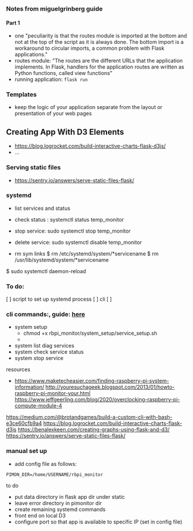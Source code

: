 

### Notes from miguelgrinberg guide 

#### Part 1
- one "peculiarity is that the routes module is imported at the bottom and not at the top of the script as it is always done. The bottom import is a workaround to circular imports, a common problem with Flask applications."
- routes module: "The routes are the different URLs that the application implements. In Flask, handlers for the application routes are written as Python functions, called view functions" 
- running application: `flask run`

### Templates 
- keep the logic of your application separate from the layout or presentation of your web pages



## Creating App With D3 Elements

- https://blog.logrocket.com/build-interactive-charts-flask-d3js/
- ...



### Serving static files 
- https://sentry.io/answers/serve-static-files-flask/


### systemd 

- list services and status

- check status : systemctl status temp_monitor

- stop service: sudo systemctl stop temp_monitor

- delete service: sudo systemctl disable temp_monitor

- rm sym links 
$ rm /etc/systemd/system/*servicename
$ rm /usr/lib/systemd/system/*servicename

$ sudo systemctl daemon-reload

### To do:
[ ] script to set up systemd process 
[ ] cli
[ ] 

### cli commands:, guide: [here](https://clig.dev/) 
- system setup 
    - chmod +x rbpi_monitor/system_setup/service_setup.sh
    - 
- system list diag services
- system check service status 
- system stop service 


resources 
- https://www.maketecheasier.com/finding-raspberry-pi-system-information/
http://youresuchageek.blogspot.com/2013/01/howto-raspberry-pi-monitor-your.html
https://www.jeffgeerling.com/blog/2020/overclocking-raspberry-pi-compute-module-4


https://medium.com/@brotandgames/build-a-custom-cli-with-bash-e3ce60cfb9a4
https://blog.logrocket.com/build-interactive-charts-flask-d3js
https://benalexkeen.com/creating-graphs-using-flask-and-d3/
https://sentry.io/answers/serve-static-files-flask/


### manual set up 
- add config file as follows:
```
PIMON_DIR=/home/USERNAME/rbpi_monitor

```
 
to do 
- put data directory in flask app dir under static 
- leave error directory in pimonitor dir 
- create remaining systemd commands 
- front end on local D3 
- configure port so that app is available to specific IP (set in config file)



